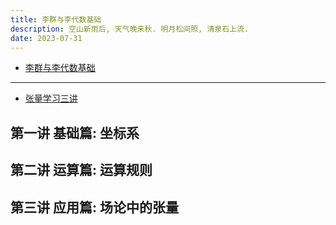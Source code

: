```yaml
---
title: 李群与李代数基础
description: 空山新雨后, 天气晚来秋. 明月松间照, 清泉石上流.
date: 2023-07-31
---
```


- [李群与李代数基础](https://book.douban.com/subject/35533338/)

------------------

- [张量学习三讲](https://book.douban.com/subject/30236465/)

## 第一讲 基础篇: 坐标系

## 第二讲 运算篇: 运算规则

## 第三讲 应用篇: 场论中的张量
